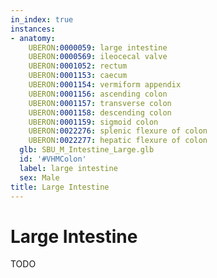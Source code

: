 ```yaml
---
in_index: true
instances:
- anatomy:
    UBERON:0000059: large intestine
    UBERON:0000569: ileocecal valve
    UBERON:0001052: rectum
    UBERON:0001153: caecum
    UBERON:0001154: vermiform appendix
    UBERON:0001156: ascending colon
    UBERON:0001157: transverse colon
    UBERON:0001158: descending colon
    UBERON:0001159: sigmoid colon
    UBERON:0022276: splenic flexure of colon
    UBERON:0022277: hepatic flexure of colon
  glb: SBU_M_Intestine_Large.glb
  id: '#VHMColon'
  label: large intestine
  sex: Male
title: Large Intestine
---
```


# Large Intestine

TODO